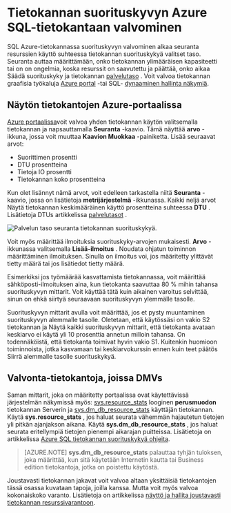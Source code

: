 <properties
    pageTitle="Tietokannan suorituskyvyn Azure SQL-tietokantaan valvominen | Microsoft Azure"
    description="Tutustu erilaisiin tietokantasi Azure työkalut ja dynaaminen hallinta näkymien seurantaa varten."
    keywords="tietokannan cloud tietokannan suorituskyvyn valvominen"
    services="sql-database"
    documentationCenter=""
    authors="CarlRabeler"
    manager="jhubbard"
    editor=""/>

<tags
    ms.service="sql-database"
    ms.devlang="na"
    ms.topic="get-started-article"
    ms.tgt_pltfrm="na"
    ms.workload="data-management"
    ms.date="09/27/2016"
    ms.author="carlrab"/>

# <a name="monitoring-database-performance-in-azure-sql-database"></a>Tietokannan suorituskyvyn Azure SQL-tietokantaan valvominen
SQL Azure-tietokannassa suorituskyvyn valvominen alkaa seuranta resurssien käyttö suhteessa tietokannan suorituskykyä valitset taso. Seuranta auttaa määrittämään, onko tietokannan ylimääräisen kapasiteetti tai on on ongelmia, koska resurssit on saavutettu ja päättää, onko aikaa Säädä suorituskyky ja tietokannan [palvelutaso](sql-database-service-tiers.md) . Voit valvoa tietokannan graafisia työkaluja [Azure portal](https://portal.azure.com) -tai SQL- [dynaaminen hallinta näkymiä](https://msdn.microsoft.com/library/ms188754.aspx).

## <a name="monitor-databases-using-the-azure-portal"></a>Näytön tietokantojen Azure-portaalissa

[Azure portaalissa](https://portal.azure.com/)voit valvoa yhden tietokannan käytön valitsemalla tietokannan ja napsauttamalla **Seuranta** -kaavio. Tämä näyttää **arvo** -ikkuna, jossa voit muuttaa **Kaavion Muokkaa** -painiketta. Lisää seuraavat arvot:

- Suorittimen prosentti
- DTU prosentteina
- Tietoja IO prosentti
- Tietokannan koko prosentteina

Kun olet lisännyt nämä arvot, voit edelleen tarkastella niitä **Seuranta** -kaavio, jossa on lisätietoja **metrijärjestelmä** -ikkunassa. Kaikki neljä arvot Näytä tietokannan keskimääräinen käyttö prosentteina suhteessa **DTU** . Lisätietoja DTUs artikkelissa [palvelutasot](sql-database-service-tiers.md) .

![Palvelun taso seuranta tietokannan suorituskykyä.](./media/sql-database-service-tiers/sqldb_service_tier_monitoring.png)

Voit myös määrittää ilmoituksia suorituskyky-arvojen mukaisesti. **Arvo** -ikkunassa valitsemalla **Lisää-ilmoitus** . Noudata ohjatun toiminnon määrittäminen ilmoituksen. Sinulla on ilmoitus voi, jos määritetty ylittävät tietty määrä tai jos lisätiedot tietty määrä.

Esimerkiksi jos työmäärää kasvattamista tietokannassa, voit määrittää sähköposti-ilmoituksen aina, kun tietokanta saavuttaa 80 % mihin tahansa suorituskyvyn mittarit. Voit käyttää tätä kuin aikainen varoitus selvittää, sinun on ehkä siirtyä seuraavaan suorituskyvyn ylemmälle tasolle.

Suorituskyvyn mittarit avulla voit määrittää, jos et pysty muuntaminen suorituskyvyn alemmalle tasolle. Oletetaan, että käytössäsi on vakio S2 tietokannan ja Näytä kaikki suorituskyvyn mittarit, että tietokanta avataan keskiarvo ei käytä yli 10 prosenttia annetun milloin tahansa. On todennäköistä, että tietokanta toimivat hyvin vakio S1. Kuitenkin huomioon toiminnoista, jotka kasvamaan tai keskiarvokurssin ennen kuin teet päätös Siirrä alemmalle tasolle suorituskykyä.

## <a name="monitor-databases-using-dmvs"></a>Valvonta-tietokantoja, joissa DMVs

Saman mittarit, joka on määritetty portaalissa ovat käytettävissä järjestelmän näkymissä myös: [sys.resource_stats](https://msdn.microsoft.com/library/dn269979.aspx) looginen **perusmuodon** tietokannan Serverin ja [sys.dm_db_resource_stats](https://msdn.microsoft.com/library/dn800981.aspx) käyttäjän tietokannan. Käytä **sys.resource_stats** , jos haluat seurata vähemmän hajautetun tietojen yli pitkän ajanjakson aikana. Käytä **sys.dm_db_resource_stats** , jos haluat seurata eritellympiä tietojen pienempi aikarajan puitteissa. Lisätietoja on artikkelissa [Azure SQL tietokannan suorituskykyä ohjeita](sql-database-performance-guidance.md#monitoring-resource-use-with-sysresourcestats).

>[AZURE.NOTE] **sys.dm_db_resource_stats** palauttaa tyhjän tuloksen, joka määrittää, kun sitä käytetään Internetin kautta tai Business edition tietokantoja, jotka on poistettu käytöstä.

Joustavasti tietokannan jakavat voit valvoa altaan yksittäisiä tietokantojen tässä osassa kuvataan tapoja, joilla kanssa. Mutta voit myös valvoa kokonaiskoko varanto. Lisätietoja on artikkelissa [näyttö ja hallita joustavasti tietokannan resurssivarantoon](sql-database-elastic-pool-manage-portal.md).
